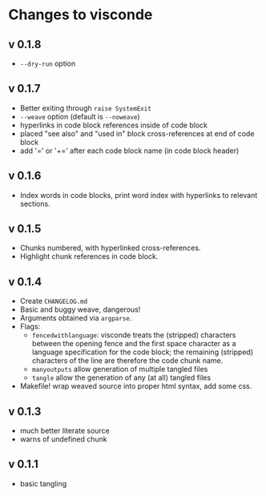 # Changes to visconde

## v 0.1.8

- `--dry-run` option

## v 0.1.7

- Better exiting through `raise SystemExit`
- `--weave` option (default is `--noweave`)
- hyperlinks in code block references inside of code block
- placed "see also" and "used in" block cross-references at end of code block
- add '=' or '+=' after each code block name (in code block header)

## v 0.1.6

- Index words in code blocks, print word index with hyperlinks to
  relevant sections.

## v 0.1.5

- Chunks numbered, with hyperlinked cross-references.
- Highlight chunk references in code block.

## v 0.1.4

- Create `CHANGELOG.md`
- Basic and buggy weave, dangerous!
- Arguments obtained via `argparse`.
- Flags:
  - `fencedwithlanguage`: visconde treats the (stripped) characters between the opening fence and the first space character as a language specification for the code block; the remaining (stripped) characters of the line are therefore the code chunk name. 
  - `manyoutputs` allow generation of multiple tangled files
  - `tangle` allow the generation of any (at all) tangled files
- Makefile! wrap weaved source into proper html syntax, add some css.

## v 0.1.3

- much better literate source
- warns of undefined chunk

## v 0.1.1

- basic tangling
